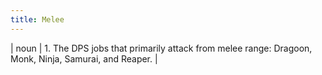 ```yaml
---
title: Melee
---
```

| noun | 1.  	The DPS jobs that primarily attack from melee range: Dragoon, Monk, Ninja, Samurai, and Reaper.	|